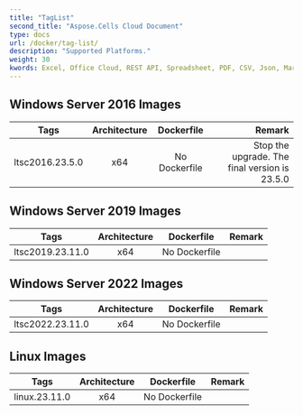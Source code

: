 ```yaml
---
title: "TagList"
second_title: "Aspose.Cells Cloud Document"
type: docs
url: /docker/tag-list/
description: "Supported Platforms."
weight: 30
kwords: Excel, Office Cloud, REST API, Spreadsheet, PDF, CSV, Json, Markdwon, TagList
---
```


## Windows Server 2016 Images ##

Tags |	Architecture | Dockerfile  | Remark
---|:--:|:--:|---:
ltsc2016.23.5.0 | x64   | No Dockerfile | Stop the upgrade. The final version is 23.5.0


## Windows Server 2019 Images ##

Tags |	Architecture | Dockerfile  | Remark
---|:--:|:--:|---:
ltsc2019.23.11.0 | x64   | No Dockerfile |

## Windows Server 2022 Images ##

Tags |	Architecture | Dockerfile  | Remark
---|:--:|:--:|---:
ltsc2022.23.11.0 | x64   | No Dockerfile | 

## Linux Images ##

Tags |	Architecture | Dockerfile  | Remark
---|:--:|:--:|---:
linux.23.11.0 | x64   | No Dockerfile |
